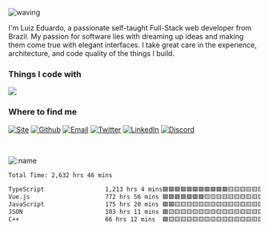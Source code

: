 ![waving](https://capsule-render.vercel.app/api?type=waving&height=200&text=Dogs%20&fontAlignY=40&color=gradient)

I'm Luiz Eduardo, a passionate self-taught Full-Stack web developer from Brazil. My passion for software lies with dreaming up ideas and making them come true with elegant interfaces. I take great care in the experience, architecture, and code quality of the things I build.

<p>
  <h3>Things I code with</h3>
  <a href="https://gotardo.vercel.app" target="_blank">
    <img src="https://skillicons.dev/icons?i=git,html,css,js,ts,bootstrap,prisma,sass,heroku,jest,docker,discord,vscode,react,bash,linux,next,powershell,unity,vite,netlify,mongodb,tailwind,github,firebase,figma,aws,mui,webpack,mysql" />
  </a>
</p>

<h3>Where to find me</h3>
<p><a href="https://legotardo.com" target="_blank"><img alt="Site" src="https://img.shields.io/badge/Site-%2312100E.svg?&style=for-the-badge&logo=appveyor&logoColor=white" /></a> <a href="https://github.com/DoginUwU" target="_blank"><img alt="Github" src="https://img.shields.io/badge/GitHub-%2312100E.svg?&style=for-the-badge&logo=Github&logoColor=white" /></a> <a href="mailto:doginuwu@pm.me" target="_blank"><img alt="Email" src="https://img.shields.io/badge/Email-%2312100E.svg?&style=for-the-badge&logo=Gmail&logoColor=white" /></a> <a href="https://twitter.com/DoginUwU" target="_blank"><img alt="Twitter" src="https://img.shields.io/badge/twitter-%231DA1F2.svg?&style=for-the-badge&logo=twitter&logoColor=white" /></a> <a href="https://www.linkedin.com/in/luiz-gotardo/" target="_blank"><img alt="LinkedIn" src="https://img.shields.io/badge/linkedin-%230077B5.svg?&style=for-the-badge&logo=linkedin&logoColor=white" /></a>
  <a href="https://discord.com/users/656129876092518400" target="_blank"><img alt="Discord" src="https://img.shields.io/badge/Discord-%235865f2.svg?&style=for-the-badge&logo=Discord&logoColor=white" /></a> 
</p>
<br />

<!--<div align="start">
  
[![spotify-github-profile](https://spotify-github-profile.vercel.app/api/view?uid=em3n90e2j6usercid5v1oq0o5&cover_image=true&theme=default&bar_color=b65cff&bar_color_cover=false)](https://spotify-github-profile.vercel.app/api/view?uid=em3n90e2j6usercid5v1oq0o5&redirect=true)
  
</div>-->

![:name](https://count.getloli.com/get/@:DoginUwU?theme=rule34)
  
<!--START_SECTION:waka-->

```txt
Total Time: 2,632 hrs 46 mins

TypeScript                 1,213 hrs 4 mins🟩🟩🟩🟩🟩🟩🟩🟩🟩🟩🟩🟨🟨🟨🟨🟨🟨🟨🟨🟨🟨🟨🟨🟨🟨   45.54 %
Vue.js                     772 hrs 56 mins 🟩🟩🟩🟩🟩🟩🟩🟨🟨🟨🟨🟨🟨🟨🟨🟨🟨🟨🟨🟨🟨🟨🟨🟨🟨   29.02 %
JavaScript                 175 hrs 20 mins 🟩🟩🟨🟨🟨🟨🟨🟨🟨🟨🟨🟨🟨🟨🟨🟨🟨🟨🟨🟨🟨🟨🟨🟨🟨   06.58 %
JSON                       103 hrs 11 mins 🟩🟨🟨🟨🟨🟨🟨🟨🟨🟨🟨🟨🟨🟨🟨🟨🟨🟨🟨🟨🟨🟨🟨🟨🟨   03.87 %
C++                        66 hrs 12 mins  🟩🟨🟨🟨🟨🟨🟨🟨🟨🟨🟨🟨🟨🟨🟨🟨🟨🟨🟨🟨🟨🟨🟨🟨🟨   02.49 %
```

<!--END_SECTION:waka-->
